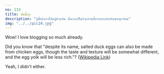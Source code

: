 ```yaml
---
no: 133
title: อันนี้ๆๆ
description: "รู้มั้ยถ้าเราได้อยู่ด้วยกัน นี่คงจะเป็นกิจกรรมที่เราอยากทำกับเธอทุกวันน"
img: "../../pic24.jpg"
---
```


Wow! I love blogging so much already.

Did you know that "despite its name, salted duck eggs can also be made from
chicken eggs, though the taste and texture will be somewhat different, and the
egg yolk will be less rich."?
([Wikipedia Link](https://en.wikipedia.org/wiki/Salted_duck_egg))

Yeah, I didn't either.
